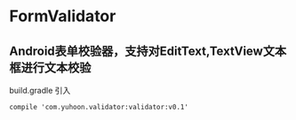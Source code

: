 # FormValidator
## Android表单校验器，支持对EditText,TextView文本框进行文本校验

build.gradle 引入

    compile 'com.yuhoon.validator:validator:v0.1'

